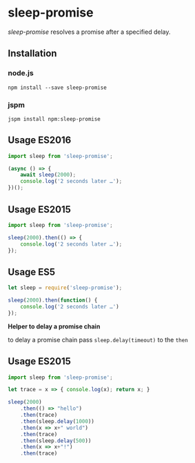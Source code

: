 # sleep-promise
*sleep-promise* resolves a promise after a specified delay.

## Installation
### node.js
    npm install --save sleep-promise

### jspm
    jspm install npm:sleep-promise

## Usage ES2016
```javascript
import sleep from 'sleep-promise';

(async () => {
    await sleep(2000);
    console.log('2 seconds later …');
})();
```

## Usage ES2015
```javascript
import sleep from 'sleep-promise';

sleep(2000).then(() => {
    console.log('2 seconds later …');
});
```

## Usage ES5
```javascript
let sleep = require('sleep-promise');

sleep(2000).then(function() {
    console.log('2 seconds later …')
});
```

**Helper to delay a promise chain**

to delay a promise chain pass `sleep.delay(timeout)` to the `then`

## Usage ES2015
```javascript
import sleep from 'sleep-promise';

let trace = x => { console.log(x); return x; }

sleep(2000)
    .then(() => "hello")
    .then(trace)
    .then(sleep.delay(1000))
    .then(x => x+" world")
    .then(trace)
    .then(sleep.delay(500))
    .then(x => x+"!")
    .then(trace)
```
